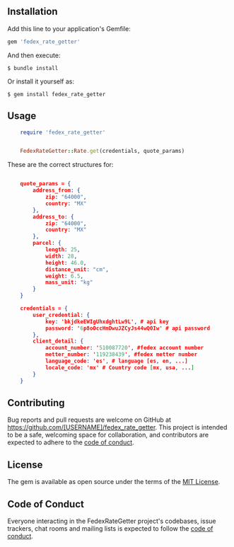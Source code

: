 ## Installation

Add this line to your application's Gemfile:

```ruby
gem 'fedex_rate_getter'
```

And then execute:

    $ bundle install

Or install it yourself as:

    $ gem install fedex_rate_getter

## Usage

```ruby
    require 'fedex_rate_getter'


    FedexRateGetter::Rate.get(credentials, quote_params)
```

These are the correct structures for:

```json

    quote_params = {
        address_from: {
            zip: "64000",
            country: "MX"
        },
        address_to: {
            zip: "64000",
            country: "MX"
        },
        parcel: {
            length: 25,
            width: 28,
            height: 46.0,
            distance_unit: "cm",
            weight: 6.5,
            mass_unit: "kg"
        } 
    }

    credentials = {
        user_credential: {
            key: 'bkjdkeEWIgUhxdghtLw9L', # api key
            password: '6p8oOccHmDwuJZCyJs44wQ0Iw' # api password
        },
        client_detail: {
            account_number: '510087720', #fedex account number
            metter_number: '119238439', #fedex metter number
            language_code: 'es', # language [es, en, ...]
            locale_code: 'mx' # Country code [mx, usa, ...]
        }
    }
```


## Contributing

Bug reports and pull requests are welcome on GitHub at https://github.com/[USERNAME]/fedex_rate_getter. This project is intended to be a safe, welcoming space for collaboration, and contributors are expected to adhere to the [code of conduct](https://github.com/[USERNAME]/fedex_rate_getter/blob/master/CODE_OF_CONDUCT.md).


## License

The gem is available as open source under the terms of the [MIT License](https://opensource.org/licenses/MIT).

## Code of Conduct

Everyone interacting in the FedexRateGetter project's codebases, issue trackers, chat rooms and mailing lists is expected to follow the [code of conduct](https://github.com/[USERNAME]/fedex_rate_getter/blob/master/CODE_OF_CONDUCT.md).
